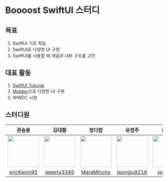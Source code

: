 # Boooost SwiftUI 스터디

## 목표
1. SwiftUI 기초 학습
2. SwiftUI로 다양한 UI 구현
3. SwiftUI를 사용할 때 개념과 내부 구조를 고민

## 대표 활동
1. [SwiftUI Tutorial](https://developer.apple.com/tutorials/swiftui)
2. [Mobbin](https://mobbin.com/browse/ios/apps)으로 다양한 UI 구현
3. WWDC 시청

## 스터디원
| 권승용 | 김대황 | 정다함 | 유정주 | 윤동주 | 이준복 | 홍승현 |
| :--: | :--: | :--: | :--: | :--: | :--: | :--: |
| <a href="https://github.com/ericKwon95"><img src="https://avatars.githubusercontent.com/u/22342277?v=4" width="100"></a> | <a href="https://github.com/qwerty3345"><img src="https://avatars.githubusercontent.com/u/59835351?v=4" width="100"></a> | <a href="https://github.com/MaraMincho"><img src="https://avatars.githubusercontent.com/u/103064352?v=4" width="100"></a> | <a href="https://github.com/jeongju9216"><img src="https://avatars.githubusercontent.com/u/89075274?v=4" width="100"></a> | <a href="https://github.com/yoondj98"><img src="https://avatars.githubusercontent.com/u/54929503?v=4" width="100"></a> | <a href="https://github.com/junbok97"><img src="https://avatars.githubusercontent.com/u/71696675?v=4" width="100"></a> | <a href="https://github.com/WhiteHyun"><img src="https://avatars.githubusercontent.com/u/57972338?v=4" width="100"></a>
| [ericKwon95](https://github.com/ericKwon95) | [qwerty3345](https://github.com/qwerty3345) | [MaraMincho](https://github.com/MaraMincho) | [jeongju9216](https://github.com/jeongju9216) | [yoondj98](https://github.com/yoondj98) | [junbok97](https://github.com/junbok97) | [WhiteHyun](https://github.com/WhiteHyun)

